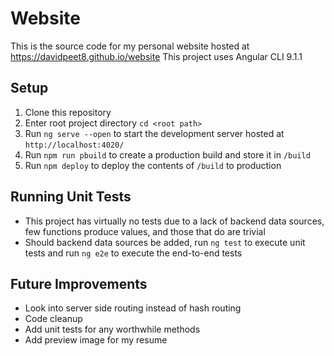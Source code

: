 
# Website

This is the source code for my personal website hosted at https://davidpeet8.github.io/website 
This project uses Angular CLI 9.1.1

## Setup
1. Clone this repository
2. Enter root project directory `cd <root path>`
3. Run `ng serve --open` to start the development server hosted at `http://localhost:4020/`
4. Run `npm run pbuild` to create a production build and store it in `/build`
5. Run `npm deploy` to deploy the contents of `/build` to production

## Running Unit Tests

- This project has virtually no tests due to a lack of backend data sources, few functions produce values, and those that do are trivial
- Should backend data sources be added, run `ng test` to execute unit tests and run `ng e2e` to execute the end-to-end tests 

## Future Improvements
- Look into server side routing instead of hash routing
- Code cleanup 
- Add unit tests for any worthwhile methods
- Add preview image for my resume
